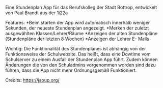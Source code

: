 Eine Stundenplan App für das Berufskolleg der Stadt Bottrop, entwickelt von Paul Brandt aus der 1i22a

  Features:
    *Beim starten der App wird automatisch innerhalb weniger Sekunden, der neueste Stundenplan angezeigt.
    *Merken der zuletzt ausgewählten Klassen/Lehrer/Räume
    *Anzeigen der alten Stundenpläne (Stundenpläne der letzten 8 Wochen)
    *Anzeigen der Lehrer E- Mails


  Wichtig: Die Funktionalität des Stundenplanes ist abhängig von der Funktionsweise der Schulwebsite. Das heißt, dass eine Dowtime vom Schulserver zu einem Ausfall der Stundenplan App führt. Zudem können Änderungen die von den Schuladmins vorgenommen worden sind dazu   
  führen, dass die App nicht mehr Ordnungsgemäß Funktioniert.

  Credits: https://jsoup.org/
